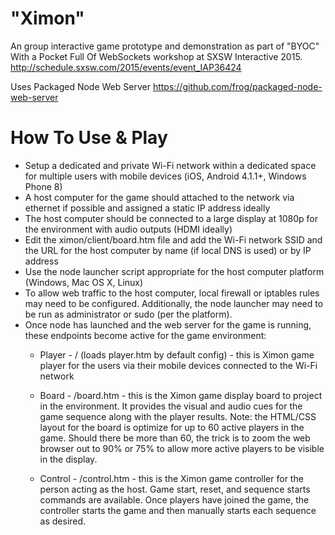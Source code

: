"Ximon"
====================

An group interactive game prototype and demonstration as part of "BYOC" With a Pocket Full Of WebSockets workshop at SXSW Interactive 2015.
http://schedule.sxsw.com/2015/events/event_IAP36424

Uses Packaged Node Web Server
https://github.com/frog/packaged-node-web-server

# How To Use & Play

* Setup a dedicated and private Wi-Fi network within a dedicated space for multiple users with mobile devices (iOS, Android 4.1.1+, Windows Phone 8)
* A host computer for the game should attached to the network via ethernet if possible and assigned a static IP address ideally
* The host computer should be connected to a large display at 1080p for the environment with audio outputs (HDMI ideally)
* Edit the ximon/client/board.htm file and add the Wi-Fi network SSID and the URL for the host computer by name (if local DNS is used) or by IP address
* Use the node launcher script appropriate for the host computer platform (Windows, Mac OS X, Linux)
* To allow web traffic to the host computer, local firewall or iptables rules may need to be configured. Additionally, the node launcher may need to be run as administrator or sudo (per the platform).
* Once node has launched and the web server for the game is running, these endpoints become active for the game environment:
	* Player - / (loads player.htm by default config) - this is Ximon game player for the users via their mobile devices connected to the Wi-Fi network
	
	* Board - /board.htm - this is the Ximon game display board to project in the environment. It provides the visual and audio cues for the game sequence along with the player results. Note: the HTML/CSS layout for the board is optimize for up to 60 active players in the game. Should there be more than 60, the trick is to zoom the web browser out to 90% or 75% to allow more active players to be visible in the display.
	
	* Control - /control.htm - this is the Ximon game controller for the person acting as the host. Game start, reset, and sequence starts commands are available. Once players have joined the game, the controller starts the game and then manually starts each sequence as desired.

